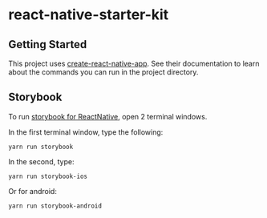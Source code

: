 # react-native-starter-kit

## Getting Started

This project uses [create-react-native-app](https://github.com/react-community/create-react-native-app). See their documentation to learn about the commands you can run in the project directory.

## Storybook

To run [storybook for ReactNative](https://github.com/storybooks/storybook/tree/master/app/react-native), open 2 terminal windows.

In the first terminal window, type the following:

```
yarn run storybook
```

In the second, type:

```
yarn run storybook-ios
```

Or for android:

```
yarn run storybook-android
```
